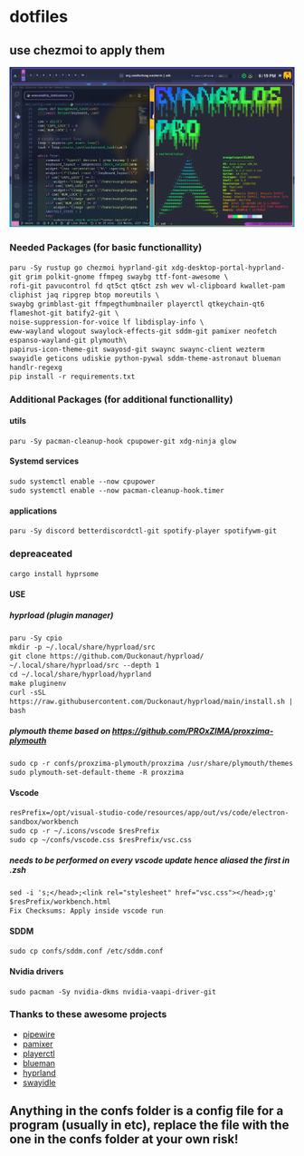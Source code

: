 # dotfiles 
## use chezmoi to apply them

![Hyprland](/hyprland.png)

### Needed Packages (for basic functionallity)
```
paru -Sy rustup go chezmoi hyprland-git xdg-desktop-portal-hyprland-git grim polkit-gnome ffmpeg swaybg ttf-font-awesome \
rofi-git pavucontrol fd qt5ct qt6ct zsh wev wl-clipboard kwallet-pam cliphist jaq ripgrep btop moreutils \
swaybg grimblast-git ffmpegthumbnailer playerctl qtkeychain-qt6 flameshot-git batify2-git \
noise-suppression-for-voice lf libdisplay-info \
eww-wayland wlogout swaylock-effects-git sddm-git pamixer neofetch espanso-wayland-git plymouth\
papirus-icon-theme-git swayosd-git swaync swaync-client wezterm swayidle geticons udiskie python-pywal sddm-theme-astronaut blueman handlr-regexg
pip install -r requirements.txt
```

### Additional Packages (for additional functionallity)

#### utils
```
paru -Sy pacman-cleanup-hook cpupower-git xdg-ninja glow 
```

#### Systemd services
```
sudo systemctl enable --now cpupower
sudo systemctl enable --now pacman-cleanup-hook.timer
```

#### applications
```
paru -Sy discord betterdiscordctl-git spotify-player spotifywm-git
```

### depreaceated 
```cargo install hyprsome```

#### USE

##### hyprload (plugin manager)
```
paru -Sy cpio
mkdir -p ~/.local/share/hyprload/src
git clone https://github.com/Duckonaut/hyprload/ ~/.local/share/hyprload/src --depth 1
cd ~/.local/share/hyprload/hyprland
make pluginenv
curl -sSL https://raw.githubusercontent.com/Duckonaut/hyprload/main/install.sh | bash
```

##### plymouth theme based on https://github.com/PROxZIMA/proxzima-plymouth
```
sudo cp -r confs/proxzima-plymouth/proxzima /usr/share/plymouth/themes
sudo plymouth-set-default-theme -R proxzima
```

#### Vscode
```
resPrefix=/opt/visual-studio-code/resources/app/out/vs/code/electron-sandbox/workbench
sudo cp -r ~/.icons/vscode $resPrefix
sudo cp ~/confs/vscode.css $resPrefix/vsc.css
```
##### needs to be performed on every vscode update hence aliased the first in .zsh
```
sed -i 's;</head>;<link rel="stylesheet" href="vsc.css"></head>;g' $resPrefix/workbench.html
Fix Checksums: Apply inside vscode run
```

#### SDDM
```
sudo cp confs/sddm.conf /etc/sddm.conf
```

#### Nvidia drivers
```
sudo pacman -Sy nvidia-dkms nvidia-vaapi-driver-git
```

### Thanks to these awesome projects
* [pipewire](https://archlinux.org/packages/extra/x86_64/pipewire/)
* [pamixer](https://archlinux.org/packages/extra/x86_64/pamixer/)
* [playerctl](https://www.archlinux.org/packages/extra/x86_64/playerctl/)
* [blueman](https://archlinux.org/packages/extra/x86_64/blueman/)
* [hyprland](https://aur.archlinux.org/packages/hyprland-git/)
* [swayidle](https://archlinux.org/packages/extra/x86_64/swayidle/)

## Anything in the confs folder is a config file for a program (usually in etc), replace the file with the one in the confs folder at your own risk!
